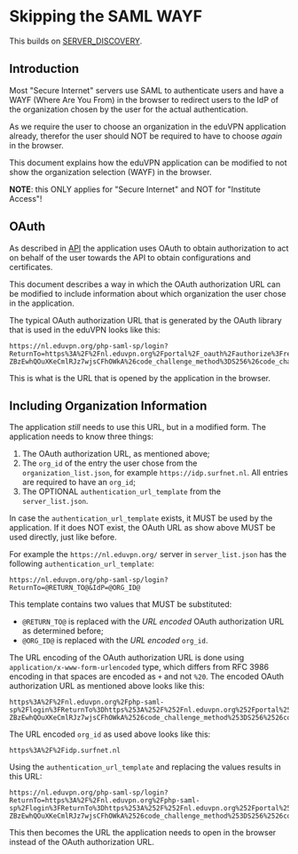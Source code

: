 # Skipping the SAML WAYF

This builds on [SERVER_DISCOVERY](SERVER_DISCOVERY.md).

## Introduction

Most "Secure Internet" servers use SAML to authenticate users and have a WAYF 
(Where Are You From) in the browser to redirect users to the 
IdP of the organization chosen by the user for the actual authentication. 

As we require the user to choose an organization in the eduVPN application 
already, therefor the user should NOT be required to have to choose _again_ 
in the browser.

This document explains how the eduVPN application can be modified to not show
the organization selection (WAYF) in the browser.

**NOTE**: this ONLY applies for "Secure Internet" and NOT for "Institute 
Access"!

## OAuth

As described in [API](API.md) the application uses OAuth to obtain 
authorization to act on behalf of the user towards the API to obtain 
configurations and certificates.

This document describes a way in which the OAuth authorization URL can be 
modified to include information about which organization the user chose in the 
application.

The typical OAuth authorization URL that is generated by the OAuth library that
is used in the eduVPN looks like this:

    https://nl.eduvpn.org/php-saml-sp/login?ReturnTo=https%3A%2F%2Fnl.eduvpn.org%2Fportal%2F_oauth%2Fauthorize%3Fresponse_type%3Dcode%26client_id%3Dorg.eduvpn.app.windows%26redirect_uri%3Dhttp%3A%252f%252f127.0.0.1%3A49705%252fcallback%26scope%3Dconfig%26state%3Dn5xGPCZHVsnCh-ZBzEwhQOuXKeCmlRJz7wjsCFhOWkA%26code_challenge_method%3DS256%26code_challenge%3DV8dv96OMSvnUVUC2hoX7KW5z9KrZP_znNKnOgOAOLK8

This is what is the URL that is opened by the application in the browser.

## Including Organization Information

The application _still_ needs to use this URL, but in a modified form. The 
application needs to know three things:

1. The OAuth authorization URL, as mentioned above;
2. The `org_id` of the entry the user chose from the `organization_list.json`, 
   for example `https://idp.surfnet.nl`. All entries are required to have an 
   `org_id`;
3. The OPTIONAL `authentication_url_template` from the `server_list.json`.

In case the `authentication_url_template` exists, it MUST be used by the 
application. If it does NOT exist, the OAuth URL as show above MUST be used 
directly, just like before.

For example the `https://nl.eduvpn.org/` server in `server_list.json` has the 
following `authentication_url_template`:

    https://nl.eduvpn.org/php-saml-sp/login?ReturnTo=@RETURN_TO@&IdP=@ORG_ID@

This template contains two values that MUST be substituted: 

* `@RETURN_TO@` is replaced with the _URL encoded_ OAuth authorization URL as 
  determined before;
* `@ORG_ID@` is replaced with the _URL encoded_ `org_id`.

The URL encoding of the OAuth authorization URL is done using 
`application/x-www-form-urlencoded` type, which differs from RFC 3986 encoding
in that spaces are encoded as `+` and not `%20`. The encoded OAuth 
authorization URL as mentioned above looks like this:

    https%3A%2F%2Fnl.eduvpn.org%2Fphp-saml-sp%2Flogin%3FReturnTo%3Dhttps%253A%252F%252Fnl.eduvpn.org%252Fportal%252F_oauth%252Fauthorize%253Fresponse_type%253Dcode%2526client_id%253Dorg.eduvpn.app.windows%2526redirect_uri%253Dhttp%253A%25252f%25252f127.0.0.1%253A49705%25252fcallback%2526scope%253Dconfig%2526state%253Dn5xGPCZHVsnCh-ZBzEwhQOuXKeCmlRJz7wjsCFhOWkA%2526code_challenge_method%253DS256%2526code_challenge%253DV8dv96OMSvnUVUC2hoX7KW5z9KrZP_znNKnOgOAOLK8

The URL encoded `org_id` as used above looks like this:

    https%3A%2F%2Fidp.surfnet.nl

Using the `authentication_url_template` and replacing the values results in 
this URL:

    https://nl.eduvpn.org/php-saml-sp/login?ReturnTo=https%3A%2F%2Fnl.eduvpn.org%2Fphp-saml-sp%2Flogin%3FReturnTo%3Dhttps%253A%252F%252Fnl.eduvpn.org%252Fportal%252F_oauth%252Fauthorize%253Fresponse_type%253Dcode%2526client_id%253Dorg.eduvpn.app.windows%2526redirect_uri%253Dhttp%253A%25252f%25252f127.0.0.1%253A49705%25252fcallback%2526scope%253Dconfig%2526state%253Dn5xGPCZHVsnCh-ZBzEwhQOuXKeCmlRJz7wjsCFhOWkA%2526code_challenge_method%253DS256%2526code_challenge%253DV8dv96OMSvnUVUC2hoX7KW5z9KrZP_znNKnOgOAOLK8&IdP=https%3A%2F%2Fidp.surfnet.nl

This then becomes the URL the application needs to open in the browser instead
of the OAuth authorization URL.
